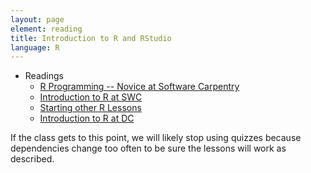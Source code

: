 ```yaml
---
layout: page
element: reading
title: Introduction to R and RStudio
language: R
---
```

   
* Readings
  * [R Programming -- Novice at Software Carpentry](http://swcarpentry.github.io/r-novice-inflammation/)
  * [Introduction to R at SWC](https://swcarpentry.github.io/r-novice-inflammation/05-cmdline/)
  * [Starting other R Lessons](http://www.datacarpentry.org/R-ecology-lesson/00-before-we-start.html)
  * [Introduction to R at DC](http://www.datacarpentry.org/R-ecology-lesson/01-intro-to-r.html)

If the class gets to this point, we will likely stop using quizzes because dependencies change too often to 
be sure the lessons will work as described. 